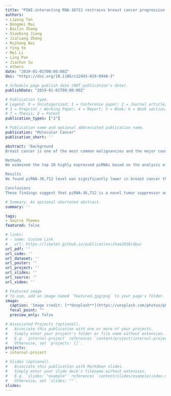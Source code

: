 ```yaml
---
title: "PIWI-interacting RNA-36712 restrains breast cancer progression and chemoresistance by interaction with SEPW1 pseudogene SEPW1P RNA"
authors:
- Liping Tan
- Dongmei Mai
- Bailin Zhang
- Xiaobing Jiang
- Jialiang Zhang
- Ruihong Bai
- Ying Ye
- Mei Li
- Ling Pan
- Jiachun Su
- others
date: "2019-01-01T00:00:00Z"
doi: "https://doi.org/10.1186/s12943-019-0940-3"

# Schedule page publish date (NOT publication's date).
publishDate: "2019-01-01T00:00:00Z"

# Publication type.
# Legend: 0 = Uncategorized; 1 = Conference paper; 2 = Journal article;
# 3 = Preprint / Working Paper; 4 = Report; 5 = Book; 6 = Book section;
# 7 = Thesis; 8 = Patent
publication_types: ["2"]

# Publication name and optional abbreviated publication name.
publication: "Molecular Cancer"
publication_short: ''

abstract: 'Background
Breast cancer is one of the most common malignancies and the major cause of cancer-related death in women. Although the importance of PIWI-interacting RNAs (piRNAs) in cancer has been increasingly recognized, few studies have been explored the functional mechanism of piRNAs in breast cancer development and progression.

Methods
We examined the top 20 highly expressed piRNAs based on the analysis of TCGA breast cancer data in two patient cohorts to test the roles of piRNAs in breast cancer. The effects of piRNA-36,712 on the malignant phenotypes and chemosensitivity of breast cancer cells were detected in vitro and in vivo. MS2-RIP and reporter gene assays were conducted to identify the interaction and regulation among piRNA-36,712, miRNAs and SEPW1P. Kaplan-Meier estimate with log-rank test was used to compare patient survival by different piRNA-36,712 expression levels.

Results
We found piRNA-36,712 level was significantly lower in breast cancer than in normal breast tissues and low level was correlated with poor clinical outcome in patients. Functional studies demonstrated that piRNA-36,712 interacts with RNAs produced by SEPW1P, a retroprocessed pseudogene of SEPW1, and subsequently inhibits SEPW1 expression through competition of SEPW1 mRNA with SEPW1P RNA for microRNA-7 and microRNA-324. We also found that higher SEPW1 expression due to downregulation of piRNA-36,712 in breast cancer may suppress P53, leading to the upregulated Slug but decreased P21 and E-cadherin levels, thus promoting cancer cell proliferation, invasion and migration. Furthermore, we found that piRNA-36,712 had synergistic anticancer effects with the paclitaxel and doxorubicin, two chemotherapeutic agents for breast cancer.

Conclusions
These findings suggest that piRNA-36,712 is a novel tumor suppressor and may serve as a potential predictor for the prognosis of breast cancer patients.'

# Summary. An optional shortened abstract.
summary: ''

tags:
- Source Themes
featured: false

# links:
# - name: Custom Link
#   url: https://likelet.github.io/publication/zhao2018idea/
url_pdf: ''
url_code: ''
url_dataset: ''
url_poster: ''
url_project: ''
url_slides: ''
url_source: ''
url_video: ''

# Featured image
# To use, add an image named `featured.jpg/png` to your page's folder. 
image:
  caption: 'Image credit: [**Unsplash**](https://unsplash.com/photos/pLCdAaMFLTE)'
  focal_point: ""
  preview_only: false

# Associated Projects (optional).
#   Associate this publication with one or more of your projects.
#   Simply enter your project's folder or file name without extension.
#   E.g. `internal-project` references `content/project/internal-project/index.md`.
#   Otherwise, set `projects: []`.
projects:
- internal-project

# Slides (optional).
#   Associate this publication with Markdown slides.
#   Simply enter your slide deck's filename without extension.
#   E.g. `slides: "example"` references `content/slides/example/index.md`.
#   Otherwise, set `slides: ""`.
slides:
---
```

